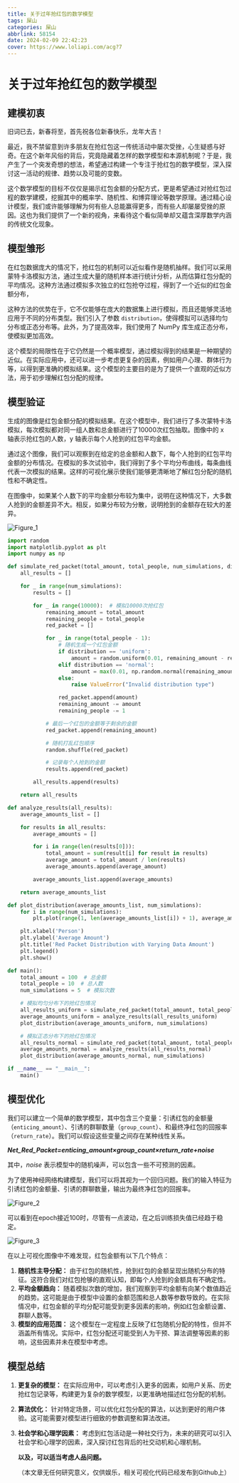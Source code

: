 ```yaml
---
title: 关于过年抢红包的数学模型
tags: 屎山
categories: 屎山
abbrlink: 58154
date: 2024-02-09 22:42:23
cover: https://www.loliapi.com/acg?7
---
```


# 关于过年抢红包的数学模型

## 建模初衷

旧词已去，新春将至，首先祝各位新春快乐，龙年大吉！   

​     最近，我不禁留意到许多朋友在抢红包这一传统活动中屡次受挫，心生疑惑与好奇。在这个新年风俗的背后，究竟隐藏着怎样的数学模型和本源机制呢？于是，我产生了一个突发奇想的想法，希望通过构建一个专注于抢红包的数学模型，深入探讨这一活动的规律、趋势以及可能的变数。

<!--more-->

​     这个数学模型的目标不仅仅是揭示红包金额的分配方式，更是希望通过对抢红包过程的数学建模，挖掘其中的概率学、随机性、和博弈理论等数学原理。通过精心设计模型，我们或许能够理解为何有些人总能赢得更多，而有些人却屡屡受挫的原因。这也为我们提供了一个新的视角，来看待这个看似简单却又蕴含深厚数学内涵的传统文化现象。

## 模型雏形

​    在红包数据庞大的情况下，抢红包的机制可以近似看作是随机抽样。我们可以采用蒙特卡洛模拟方法，通过生成大量的随机样本进行统计分析，从而估算红包分配的平均情况。这种方法通过模拟多次独立的红包抢夺过程，得到了一个近似的红包金额分布，

​    这种方法的优势在于，它不仅能够在庞大的数据集上进行模拟，而且还能够灵活地应用于不同的分布类型。我们引入了参数 `distribution`，使得模拟可以选择均匀分布或正态分布等。此外，为了提高效率，我们使用了 NumPy 库生成正态分布，使模拟更加高效。

   这个模型的局限性在于它仍然是一个概率模型，通过模拟得到的结果是一种期望的近似。在实际应用中，还可以进一步考虑更复杂的因素，例如用户心理、群体行为等，以得到更准确的模拟结果。这个模型的主要目的是为了提供一个直观的近似方法，用于初步理解红包分配的规律。   



## 模型验证

生成的图像是红包金额分配的模拟结果。在这个模型中，我们进行了多次蒙特卡洛模拟，每次模拟都对同一组人数和总金额进行了10000次红包抽取。图像中的 x 轴表示抢红包的人数，y 轴表示每个人抢到的红包平均金额。

通过这个图像，我们可以观察到在给定的总金额和人数下，每个人抢到的红包平均金额的分布情况。在模拟的多次试验中，我们得到了多个平均分布曲线，每条曲线代表一次模拟的结果。这样的可视化展示使我们能够更清晰地了解红包分配的随机性和不确定性。

在图像中，如果某个人数下的平均金额分布较为集中，说明在这种情况下，大多数人抢到的金额差异不大。相反，如果分布较为分散，说明抢到的金额存在较大的差异。

![Figure_1](Figure_1.png)

```py
import random
import matplotlib.pyplot as plt
import numpy as np

def simulate_red_packet(total_amount, total_people, num_simulations, distribution='uniform'):
    all_results = []

    for _ in range(num_simulations):
        results = []

        for _ in range(10000):  # 模拟10000次抢红包
            remaining_amount = total_amount
            remaining_people = total_people
            red_packet = []

            for _ in range(total_people - 1):
                # 随机生成一个红包金额
                if distribution == 'uniform':
                    amount = random.uniform(0.01, remaining_amount - remaining_people * 0.01)
                elif distribution == 'normal':
                    amount = max(0.01, np.random.normal(remaining_amount / remaining_people, 1))
                else:
                    raise ValueError("Invalid distribution type")

                red_packet.append(amount)
                remaining_amount -= amount
                remaining_people -= 1

            # 最后一个红包的金额等于剩余的金额
            red_packet.append(remaining_amount)

            # 随机打乱红包顺序
            random.shuffle(red_packet)

            # 记录每个人抢到的金额
            results.append(red_packet)

        all_results.append(results)

    return all_results

def analyze_results(all_results):
    average_amounts_list = []

    for results in all_results:
        average_amounts = []

        for i in range(len(results[0])):
            total_amount = sum(result[i] for result in results)
            average_amount = total_amount / len(results)
            average_amounts.append(average_amount)

        average_amounts_list.append(average_amounts)

    return average_amounts_list

def plot_distribution(average_amounts_list, num_simulations):
    for i in range(num_simulations):
        plt.plot(range(1, len(average_amounts_list[i]) + 1), average_amounts_list[i], label=f'Simulation {i + 1}')

    plt.xlabel('Person')
    plt.ylabel('Average Amount')
    plt.title('Red Packet Distribution with Varying Data Amount')
    plt.legend()
    plt.show()

def main():
    total_amount = 100  # 总金额
    total_people = 10  # 总人数
    num_simulations = 5  # 模拟次数

    # 模拟均匀分布下的抢红包情况
    all_results_uniform = simulate_red_packet(total_amount, total_people, num_simulations, distribution='uniform')
    average_amounts_uniform = analyze_results(all_results_uniform)
    plot_distribution(average_amounts_uniform, num_simulations)

    # 模拟正态分布下的抢红包情况
    all_results_normal = simulate_red_packet(total_amount, total_people, num_simulations, distribution='normal')
    average_amounts_normal = analyze_results(all_results_normal)
    plot_distribution(average_amounts_normal, num_simulations)

if __name__ == "__main__":
    main()

```



## 模型优化

我们可以建立一个简单的数学模型，其中包含三个变量：引诱红包的金额量（`enticing_amount`）、引诱的群聊数量（`group_count`）、和最终净红包的回报率（`return_rate`）。我们可以假设这些变量之间存在某种线性关系。



***Net_Red_Packet=enticing_amount×group_count×return_rate+noise***



其中，*noise* 表示模型中的随机噪声，可以包含一些不可预测的因素。

为了使用神经网络构建模型，我们可以将其视为一个回归问题。我们的输入特征为引诱红包的金额量、引诱的群聊数量，输出为最终净红包的回报率。



![Figure_2](Figure_3.png)

可以看到在epoch接近100时，尽管有一点波动，在之后训练损失值已经趋于稳定。

![Figure_3](Figure_2.png)

在以上可视化图像中不难发现，红包金额有以下几个特点：

1. **随机性主导分配：** 由于红包的随机性，抢到红包的金额呈现出随机分布的特征。这符合我们对红包抢够的直观认知，即每个人抢到的金额具有不确定性。
2. **平均金额趋向：** 随着模拟次数的增加，我们观察到平均金额有向某个数值趋近的趋势。这可能是由于模型中设置的金额范围和总人数等参数导致的。在实际情况中，红包金额的平均分配可能受到更多因素的影响，例如红包金额设置、群聊人数等。
3. **模型的应用范围：** 这个模型在一定程度上反映了红包随机分配的特性，但并不涵盖所有情况。实际中，红包分配还可能受到人为干预、算法调整等因素的影响，这些因素并未在模型中考虑。

## 模型总结

1. **更复杂的模型：** 在实际应用中，可以考虑引入更多的因素，如用户关系、历史抢红包记录等，构建更为复杂的数学模型，以更准确地描述红包分配的机制。

2. **算法优化：** 针对特定场景，可以优化红包分配的算法，以达到更好的用户体验。这可能需要对模型进行细致的参数调整和算法改进。

3. **社会学和心理学因素：** 考虑到红包活动是一种社交行为，未来的研究可以引入社会学和心理学的因素，深入探讨红包背后的社交动机和心理机制。

   **以及，可以适当考虑人品问题。**

   （本文章无任何研究意义，仅供娱乐，相关可视化代码已经发布到Github上）
